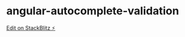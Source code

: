 # angular-autocomplete-validation

[Edit on StackBlitz ⚡️](https://stackblitz.com/edit/angular-autocomplete-validation-yxv211)